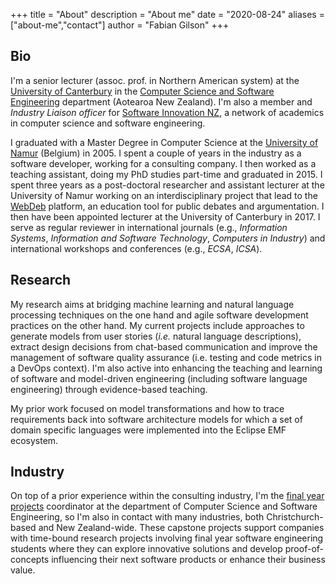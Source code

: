 +++
title = "About"
description = "About me"
date = "2020-08-24"
aliases = ["about-me","contact"]
author = "Fabian Gilson"
+++

## Bio

I'm a senior lecturer (assoc. prof. in Northern American system) at the [University of Canterbury](https://www.canterbury.ac.nz) in the [Computer Science and Software Engineering](https://csse.canterbury.ac.nz/) department (Aotearoa New Zealand). I'm also a member and _Industry Liaison officer_ for [Software Innovation NZ](https://softwareinnovation.nz), a network of academics in computer science and software engineering.

I graduated with a Master Degree in Computer Science at the [University of Namur](https://www.unamur.be/en/) (Belgium) in 2005. I spent a couple of years in the industry as a software developer, working for a consulting company. I then worked as a teaching assistant, doing my PhD studies part-time and graduated in 2015. I spent three years as a post-doctoral researcher and assistant lecturer at the University of Namur working on an interdisciplinary project that lead to the [WebDeb](https://webdeb.be) platform, an education tool for public debates and argumentation. I then have been appointed lecturer at the University of Canterbury in 2017. I serve as regular reviewer in international journals (e.g., _Information Systems_, _Information and Software Technology_, _Computers in Industry_) and international workshops and conferences (e.g., _ECSA_, _ICSA_).

## Research

My research aims at bridging machine learning and natural language processing techniques on the one hand and agile software development practices on the other hand. My current projects include approaches to generate models from user stories (_i.e._ natural language descriptions), extract design decisions from chat-based communication and improve the management of software quality assurance (i.e. testing and code metrics in a DevOps context). I'm also active into enhancing the teaching and learning of software and model-driven engineering (including software language engineering) through evidence-based teaching.

My prior work focused on model transformations and how to trace requirements back into software architecture models for which a set of domain specific languages were implemented into the Eclipse EMF ecosystem.

## Industry

On top of a prior experience within the consulting industry, I'm the [final year projects](https://www.csse.canterbury.ac.nz/seng/showcase402/) coordinator at the department of Computer Science and Software Engineering, so I'm also in contact with many industries, both Christchurch-based and New Zealand-wide. These capstone projects support companies with time-bound research projects involving final year software engineering students where they can explore innovative solutions and develop proof-of-concepts influencing their next software products or enhance their business value.
